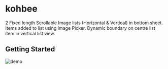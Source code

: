 # kohbee

2 Fixed length Scrollable Image lists (Horizontal & Vertical) in bottom sheet. Items added to list using Image Picker. Dynamic boundary on centre list item in vertical list view.

## Getting Started

![demo](https://drive.google.com/file/d/1spXhvmWpq0_KXxdBXoAvjH-JMx6xpTeu/view?usp=sharing)